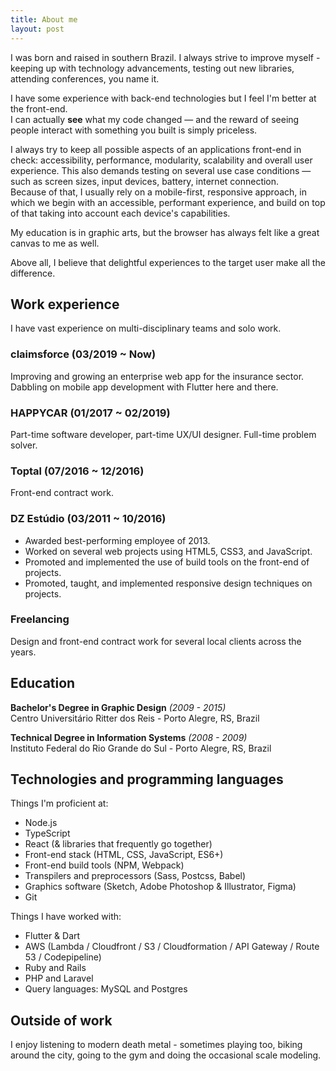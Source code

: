 ```yaml
---
title: About me
layout: post
---
```


I was born and raised in southern Brazil. I always strive to improve myself - keeping up with technology advancements, testing out new libraries, attending conferences, you name it.

I have some experience with back-end technologies but I feel I'm better at the front-end.<br/>
I can actually **see** what my code changed &mdash; and the reward of seeing people interact with something you built is simply priceless.

I always try to keep all possible aspects of an applications front-end in check: accessibility, performance, modularity, scalability and overall user experience. This also demands testing on several use case conditions &mdash; such as screen sizes, input devices, battery, internet connection.<br/>
Because of that, I usually rely on a mobile-first, responsive approach, in which we begin with an accessible, performant experience, and build on top of that taking into account each device's capabilities.

My education is in graphic arts, but the browser has always felt like a great canvas to me as well.<br/>

Above all, I believe that delightful experiences to the target user make all the difference.

## Work experience

I have vast experience on multi-disciplinary teams and solo work.

### claimsforce (03/2019 ~ Now)

Improving and growing an enterprise web app for the insurance sector. Dabbling on mobile app development with Flutter here and there.

### HAPPYCAR (01/2017 ~ 02/2019)

Part-time software developer, part-time UX/UI designer. Full-time problem solver.

### Toptal (07/2016 ~ 12/2016)

Front-end contract work.

### DZ Estúdio (03/2011 ~ 10/2016)

- Awarded best-performing employee of 2013.
- Worked on several web projects using HTML5, CSS3, and JavaScript.
- Promoted and implemented the use of build tools on the front-end of projects.
- Promoted, taught, and implemented responsive design techniques on projects.

### Freelancing

Design and front-end contract work for several local clients across the years.

## Education

**Bachelor's Degree in Graphic Design** _(2009 - 2015)_<br/>
Centro Universitário Ritter dos Reis - Porto Alegre, RS, Brazil

**Technical Degree in Information Systems** _(2008 - 2009)_<br/>
Instituto Federal do Rio Grande do Sul - Porto Alegre, RS, Brazil

## Technologies and programming languages

Things I'm proficient at:

- Node.js
- TypeScript
- React (&amp; libraries that frequently go together)
- Front-end stack (HTML, CSS, JavaScript, ES6+)
- Front-end build tools (NPM, Webpack)
- Transpilers and preprocessors (Sass, Postcss, Babel)
- Graphics software (Sketch, Adobe Photoshop &amp; Illustrator, Figma)
- Git

Things I have worked with:

- Flutter &amp; Dart
- AWS (Lambda / Cloudfront / S3 / Cloudformation / API Gateway / Route 53 / Codepipeline)
- Ruby and Rails
- PHP and Laravel
- Query languages: MySQL and Postgres

## Outside of work

I enjoy listening to modern death metal - sometimes playing too, biking around the city, going to the gym and doing the occasional scale modeling.
